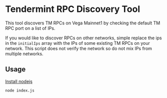 # Tendermint RPC Discovery Tool

This tool discovers TM RPCs on Vega Mainnet1 by checking the default TM RPC port on a list of IPs.

If you would like to discover RPCs on other networks, simple replace the ips in the `initialIps` array with the IPs of some existing TM RPCs on your network. This script does not verify the network so do not mix IPs from multiple networks.

## Usage

[Install nodejs](https://nodejs.org/en/download/package-manager)

`node index.js`